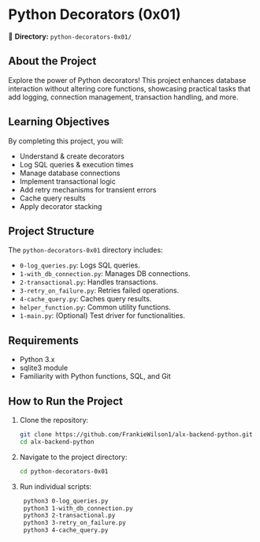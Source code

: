 # Python Decorators (0x01)
📁 **Directory:** `python-decorators-0x01/`

## About the Project
Explore the power of Python decorators! This project enhances database interaction without altering core functions, showcasing practical tasks that add logging, connection management, transaction handling, and more.

## Learning Objectives
By completing this project, you will:
- Understand & create decorators
- Log SQL queries & execution times
- Manage database connections
- Implement transactional logic
- Add retry mechanisms for transient errors
- Cache query results
- Apply decorator stacking

## Project Structure
The `python-decorators-0x01` directory includes:
- `0-log_queries.py`: Logs SQL queries.
- `1-with_db_connection.py`: Manages DB connections.
- `2-transactional.py`: Handles transactions.
- `3-retry_on_failure.py`: Retries failed operations.
- `4-cache_query.py`: Caches query results.
- `helper_function.py`: Common utility functions.
- `1-main.py`: (Optional) Test driver for functionalities.

## Requirements
- Python 3.x  
- sqlite3 module  
- Familiarity with Python functions, SQL, and Git  

## How to Run the Project
1. Clone the repository:  
   ```bash
   git clone https://github.com/FrankieWilson1/alx-backend-python.git
   cd alx-backend-python
2. Navigate to the project directory:
   ```bash
   cd python-decorators-0x01
3. Run individual scripts:
   ```bash
    python3 0-log_queries.py  
    python3 1-with_db_connection.py  
    python3 2-transactional.py  
    python3 3-retry_on_failure.py  
    python3 4-cache_query.py  
